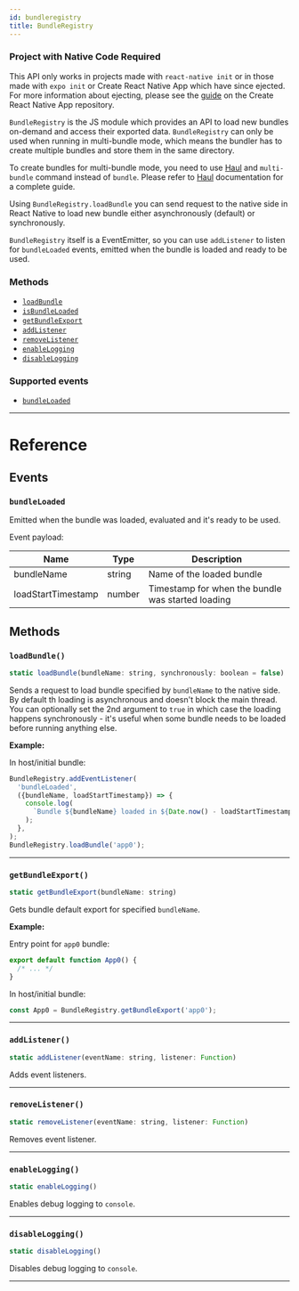 ```yaml
---
id: bundleregistry
title: BundleRegistry
---
```


<div class="banner-crna-ejected">
  <h3>Project with Native Code Required</h3>
  <p>
    This API only works in projects made with <code>react-native init</code>
    or in those made with <code>expo init</code> or Create React Native App which have since ejected. For
    more information about ejecting, please see
    the <a href="https://github.com/react-community/create-react-native-app/blob/master/EJECTING.md" target="_blank">guide</a> on
    the Create React Native App repository.
  </p>
</div>

`BundleRegistry` is the JS module which provides an API to load new bundles on-demand and access their exported data. `BundleRegistry` can only be used when running in multi-bundle mode, which means the bundler has to create multiple bundles and store them in the same directory.

To create bundles for multi-bundle mode, you need to use [Haul](https://github.com/callstack/haul/tree/next) and `multi-bundle` command instead of `bundle`. Please refer to [Haul](https://github.com/callstack/haul/tree/next) documentation for a complete guide.

Using `BundleRegistry.loadBundle` you can send request to the native side in React Native to load new bundle either asynchronously (default) or synchronously.

`BundleRegistry` itself is a EventEmitter, so you can use `addListener` to listen for `bundleLoaded` events, emitted when the bundle is loaded and ready to be used.

### Methods

- [`loadBundle`](bundleregistry.md#loadbundle)
- [`isBundleLoaded`](bundleregistry.md#isbundleloaded)
- [`getBundleExport`](bundleregistry.md#getbundleexport)
- [`addListener`](bundleregistry.md#addlistener)
- [`removeListener`](bundleregistry.md#removelistener)
- [`enableLogging`](bundleregistry.md#enablelogging)
- [`disableLogging`](bundleregistry.md#disablelogging)

### Supported events

- [`bundleLoaded`](bundleregistry.md#bundleloaded)

---

# Reference

## Events

### `bundleLoaded`

Emitted when the bundle was loaded, evaluated and it's ready to be used.

Event payload:

| Name               | Type   | Description                                       |
| ------------------ | ------ | ------------------------------------------------- |
| bundleName         | string | Name of the loaded bundle                         |
| loadStartTimestamp | number | Timestamp for when the bundle was started loading |

## Methods

### `loadBundle()`

```javascript
static loadBundle(bundleName: string, synchronously: boolean = false)
```

Sends a request to load bundle specified by `bundleName` to the native side. By default th loading is asynchronous and doesn't block the main thread. You can optionally set the 2nd argument to `true` in which case the loading happens synchronously - it's useful when some bundle needs to be loaded before running anything else.

**Example:**

In host/initial bundle:

```javascript
BundleRegistry.addEventListener(
  'bundleLoaded',
  ({bundleName, loadStartTimestamp}) => {
    console.log(
      `Bundle ${bundleName} loaded in ${Date.now() - loadStartTimestamp} ms`,
    );
  },
);
BundleRegistry.loadBundle('app0');
```

---

### `getBundleExport()`

```javascript
static getBundleExport(bundleName: string)
```

Gets bundle default export for specified `bundleName`.

**Example:**

Entry point for `app0` bundle:

```javascript
export default function App0() {
  /* ... */
}
```

In host/initial bundle:

```javascript
const App0 = BundleRegistry.getBundleExport('app0');
```

---

### `addListener()`

```javascript
static addListener(eventName: string, listener: Function)
```

Adds event listeners.

---

### `removeListener()`

```javascript
static removeListener(eventName: string, listener: Function)
```

Removes event listener.

---

### `enableLogging()`

```javascript
static enableLogging()
```

Enables debug logging to `console`.

---

### `disableLogging()`

```javascript
static disableLogging()
```

Disables debug logging to `console`.

---
